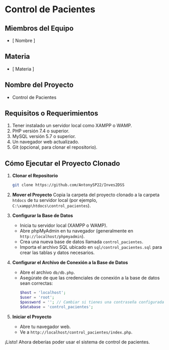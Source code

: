 # Control de Pacientes

## Miembros del Equipo
- [ Nombre ]

## Materia
- [ Materia ]

## Nombre del Proyecto
- Control de Pacientes

## Requisitos o Requerimientos
1. Tener instalado un servidor local como XAMPP o WAMP.
2. PHP versión 7.4 o superior.
3. MySQL versión 5.7 o superior.
4. Un navegador web actualizado.
5. Git (opcional, para clonar el repositorio).

## Cómo Ejecutar el Proyecto Clonado

1. **Clonar el Repositorio**
   ```bash
   git clone https://github.com/AntonySP22/Inves2DSS
   ```

2. **Mover el Proyecto**
   Copia la carpeta del proyecto clonado a la carpeta `htdocs` de tu servidor local (por ejemplo, `C:\xampp\htdocs\control_pacientes`).

3. **Configurar la Base de Datos**
   - Inicia tu servidor local (XAMPP o WAMP).
   - Abre phpMyAdmin en tu navegador (generalmente en `http://localhost/phpmyadmin`).
   - Crea una nueva base de datos llamada `control_pacientes`.
   - Importa el archivo SQL ubicado en `sql/control_pacientes.sql` para crear las tablas y datos necesarios.

4. **Configurar el Archivo de Conexión a la Base de Datos**
   - Abre el archivo `db/db.php`.
   - Asegúrate de que las credenciales de conexión a la base de datos sean correctas:
     ```php
     $host = 'localhost';
     $user = 'root';
     $password = ''; // Cambiar si tienes una contraseña configurada
     $database = 'control_pacientes';
     ```

5. **Iniciar el Proyecto**
   - Abre tu navegador web.
   - Ve a `http://localhost/control_pacientes/index.php`.

¡Listo! Ahora deberías poder usar el sistema de control de pacientes.